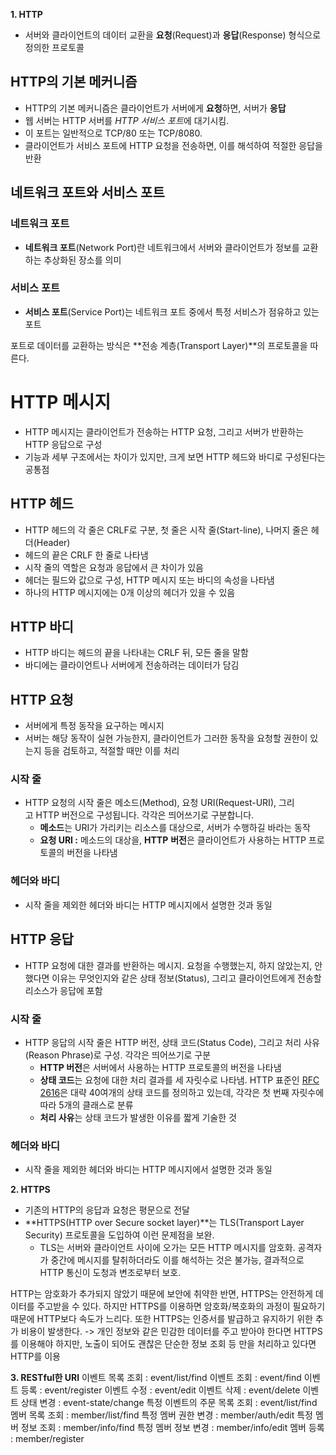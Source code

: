 ****1. HTTP****

- 서버와 클라이언트의 데이터 교환을 **요청**(Request)과 **응답**(Response) 형식으로 정의한 프로토콜

## HTTP의 기본 메커니즘

- HTTP의 기본 메커니즘은 클라이언트가 서버에게 **요청**하면, 서버가 **응답**
- 웹 서버는 HTTP 서버를 *HTTP 서비스 포트*에 대기시킴.
- 이 포트는 일반적으로 TCP/80 또는 TCP/8080.
- 클라이언트가 서비스 포트에 HTTP 요청을 전송하면, 이를 해석하여 적절한 응답을 반환

## **네트워크 포트와 서비스 포트**

### 네트워크 포트

- **네트워크 포트**(Network Port)란 네트워크에서 서버와 클라이언트가 정보를 교환하는 추상화된 장소를 의미

### 서비스 포트

- **서비스 포트**(Service Port)는 네트워크 포트 중에서 특정 서비스가 점유하고 있는 포트

포트로 데이터를 교환하는 방식은 **전송 계층(Transport Layer)**의 프로토콜을 따른다.

# **HTTP 메시지**

- HTTP 메시지는 클라이언트가 전송하는 HTTP 요청, 그리고 서버가 반환하는 HTTP 응답으로 구성
- 기능과 세부 구조에서는 차이가 있지만, 크게 보면 HTTP 헤드와 바디로 구성된다는 공통점

## **HTTP 헤드**

- HTTP 헤드의 각 줄은 CRLF로 구분, 첫 줄은 시작 줄(Start-line), 나머지 줄은 헤더(Header)
- 헤드의 끝은 CRLF 한 줄로 나타냄
- 시작 줄의 역할은 요청과 응답에서 큰 차이가 있음
- 헤더는 필드와 값으로 구성, HTTP 메시지 또는 바디의 속성을 나타냄
- 하나의 HTTP 메시지에는 0개 이상의 헤더가 있을 수 있음

## **HTTP 바디**

- HTTP 바디는 헤드의 끝을 나타내는 CRLF 뒤, 모든 줄을 말함
- 바디에는 클라이언트나 서버에게 전송하려는 데이터가 담김

## ****HTTP 요청****

- 서버에게 특정 동작을 요구하는 메시지
- 서버는 해당 동작이 실현 가능한지, 클라이언트가 그러한 동작을 요청할 권한이 있는지 등을 검토하고, 적절할 때만 이를 처리

### ****시작 줄****

- HTTP 요청의 시작 줄은 메소드(Method), 요청 URI(Request-URI), 그리고 HTTP 버전으로 구성됩니다. 각각은 띄어쓰기로 구분합니다.
    - **메소드**는 URI가 가리키는 리소스를 대상으로, 서버가 수행하길 바라는 동작
    - **요청 URI :** 메소드의 대상을, **HTTP** **버전**은 클라이언트가 사용하는 HTTP 프로토콜의 버전을 나타냄

### ****헤더와 바디****

- 시작 줄을 제외한 헤더와 바디는 HTTP 메시지에서 설명한 것과 동일

## ****HTTP 응답****

- HTTP 요청에 대한 결과를 반환하는 메시지. 요청을 수행했는지, 하지 않았는지, 안 했다면 이유는 무엇인지와 같은 상태 정보(Status), 그리고 클라이언트에게 전송할 리소스가 응답에 포함

### ****시작 줄****

- HTTP 응답의 시작 줄은 HTTP 버전, 상태 코드(Status Code), 그리고 처리 사유(Reason Phrase)로 구성. 각각은 띄어쓰기로 구분
    - **HTTP 버전**은 서버에서 사용하는 HTTP 프로토콜의 버전을 나타냄
    - **상태 코드**는 요청에 대한 처리 결과를 세 자릿수로 나타냄. HTTP 표준인 [RFC 2616](https://www.rfc-editor.org/rfc/rfc2616.html#section-6)은 대략 40여개의 상태 코드를 정의하고 있는데, 각각은 첫 번째 자릿수에 따라 5개의 클래스로 분류
    - **처리 사유**는 상태 코드가 발생한 이유를 짧게 기술한 것

### ****헤더와 바디****

- 시작 줄을 제외한 헤더와 바디는 HTTP 메시지에서 설명한 것과 동일

****2. HTTPS****
 - 기존의 HTTP의 응답과 요청은 평문으로 전달
- **HTTPS(HTTP over Secure socket layer)**는 TLS(Transport Layer Security) 프로토콜을 도입하여 이런 문제점을 보완.
    - TLS는 서버와 클라이언트 사이에 오가는 모든 HTTP 메시지를 암호화. 공격자가 중간에 메시지를 탈취하더라도 이를 해석하는 것은 불가능, 결과적으로 HTTP 통신이 도청과 변조로부터 보호.
 
HTTP는 암호화가 추가되지 않았기 때문에 보안에 취약한 반면, HTTPS는 안전하게 데이터를 주고받을 수 있다. 
하지만 HTTPS를 이용하면 암호화/복호화의 과정이 필요하기 때문에 HTTP보다 속도가 느리다. 또한 HTTPS는 인증서를 발급하고 유지하기 위한 추가 비용이 발생한다.
-> 개인 정보와 같은 민감한 데이터를 주고 받아야 한다면 HTTPS를 이용해야 하지만, 노출이 되어도 괜찮은 단순한 정보 조회 등 만을 처리하고 있다면 HTTP를 이용

****3. RESTful한 URI****
이벤트 목록 조회 : event/list/find
이벤트 조회 : event/find
이벤트 등록 : event/register
이벤트 수정 : event/edit
이벤트 삭제 : event/delete
이벤트 상태 변경 : event-state/change
특정 이벤트의 주문 목록 조회 : event/list/find
멤버 목록 조회 : member/list/find
특정 멤버 권한 변경 : member/auth/edit
특정 멤버 정보 조회 : member/info/find
특정 멤버 정보 변경 : member/info/edit
멤버 등록 : member/register
